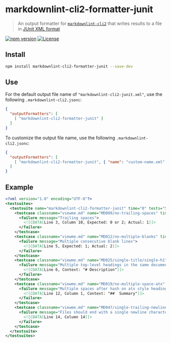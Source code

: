 # markdownlint-cli2-formatter-junit

> An output formatter for [`markdownlint-cli2`][markdownlint-cli2] that writes
> results to a file in [JUnit XML format][junit-format]

[![npm version][npm-image]][npm-url]
[![License][license-image]][license-url]

## Install

```bash
npm install markdownlint-cli2-formatter-junit --save-dev
```

## Use

For the default output file name of `"markdownlint-cli2-junit.xml"`, use
the following `.markdownlint-cli2.jsonc`:

```json
{
  "outputFormatters": [
    [ "markdownlint-cli2-formatter-junit" ]
  ]
}
```

To customize the output file name, use the following `.markdownlint-cli2.jsonc`:

```json
{
  "outputFormatters": [
    [ "markdownlint-cli2-formatter-junit", { "name": "custom-name.xml" } ]
  ]
}
```

## Example

```xml
<?xml version="1.0" encoding="UTF-8"?>
<testsuites>
  <testsuite name="markdownlint-cli2-formatter-junit" time="0" tests="5" failures="5" errors="0" skipped="0">
    <testcase classname="viewme.md" name="MD009/no-trailing-spaces" time="0">
      <failure message="Trailing spaces">
        <![CDATA[Line 3, Column 10, Expected: 0 or 2; Actual: 1]]>
      </failure>
    </testcase>
    <testcase classname="viewme.md" name="MD012/no-multiple-blanks" time="0">
      <failure message="Multiple consecutive blank lines">
        <![CDATA[Line 5, Expected: 1; Actual: 2]]>
      </failure>
    </testcase>
    <testcase classname="viewme.md" name="MD025/single-title/single-h1" time="0">
      <failure message="Multiple top-level headings in the same document">
        <![CDATA[Line 6, Context: "# Description"]]>
      </failure>
    </testcase>
    <testcase classname="viewme.md" name="MD019/no-multiple-space-atx" time="0">
      <failure message="Multiple spaces after hash on atx style heading">
        <![CDATA[Line 12, Column 1, Context: "##  Summary"]]>
      </failure>
    </testcase>
    <testcase classname="viewme.md" name="MD047/single-trailing-newline" time="0">
      <failure message="Files should end with a single newline character">
        <![CDATA[Line 14, Column 14]]>
      </failure>
    </testcase>
  </testsuite>
</testsuites>
```

[junit-format]: https://github.com/testmoapp/junitxml
[license-image]: https://img.shields.io/npm/l/markdownlint-cli2-formatter-junit.svg
[license-url]: https://opensource.org/licenses/MIT
[markdownlint-cli2]: https://github.com/DavidAnson/markdownlint-cli2
[npm-image]: https://img.shields.io/npm/v/markdownlint-cli2-formatter-junit.svg
[npm-url]: https://www.npmjs.com/package/markdownlint-cli2-formatter-junit
